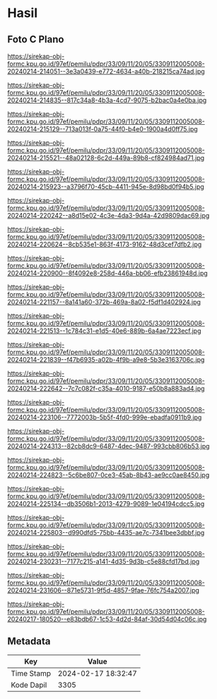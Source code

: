 # Hasil

## Foto C Plano

https://sirekap-obj-formc.kpu.go.id/97ef/pemilu/pdpr/33/09/11/20/05/3309112005008-20240214-214051--3e3a0439-e772-4634-a40b-218215ca74ad.jpg

https://sirekap-obj-formc.kpu.go.id/97ef/pemilu/pdpr/33/09/11/20/05/3309112005008-20240214-214835--817c34a8-4b3a-4cd7-9075-b2bac0a4e0ba.jpg

https://sirekap-obj-formc.kpu.go.id/97ef/pemilu/pdpr/33/09/11/20/05/3309112005008-20240214-215129--713a013f-0a75-44f0-b4e0-1900a4d0ff75.jpg

https://sirekap-obj-formc.kpu.go.id/97ef/pemilu/pdpr/33/09/11/20/05/3309112005008-20240214-215521--48a02128-6c2d-449a-89b8-cf824984ad71.jpg

https://sirekap-obj-formc.kpu.go.id/97ef/pemilu/pdpr/33/09/11/20/05/3309112005008-20240214-215923--a3796f70-45cb-4411-945e-8d98bd0f94b5.jpg

https://sirekap-obj-formc.kpu.go.id/97ef/pemilu/pdpr/33/09/11/20/05/3309112005008-20240214-220242--a8d15e02-4c3e-4da3-9d4a-42d9809dac69.jpg

https://sirekap-obj-formc.kpu.go.id/97ef/pemilu/pdpr/33/09/11/20/05/3309112005008-20240214-220624--8cb535e1-863f-4173-9162-48d3cef7dfb2.jpg

https://sirekap-obj-formc.kpu.go.id/97ef/pemilu/pdpr/33/09/11/20/05/3309112005008-20240214-220900--8f4092e8-258d-446a-bb06-efb23861948d.jpg

https://sirekap-obj-formc.kpu.go.id/97ef/pemilu/pdpr/33/09/11/20/05/3309112005008-20240214-221157--8a141a60-372b-469a-8a02-f5df1d402924.jpg

https://sirekap-obj-formc.kpu.go.id/97ef/pemilu/pdpr/33/09/11/20/05/3309112005008-20240214-221513--1c784c31-e1d5-40e6-889b-6a4ae7223ecf.jpg

https://sirekap-obj-formc.kpu.go.id/97ef/pemilu/pdpr/33/09/11/20/05/3309112005008-20240214-221839--f47b6935-a02b-4f9b-a9e8-5b3e3163706c.jpg

https://sirekap-obj-formc.kpu.go.id/97ef/pemilu/pdpr/33/09/11/20/05/3309112005008-20240214-222642--7c7c082f-c35a-4010-9187-e50b8a883ad4.jpg

https://sirekap-obj-formc.kpu.go.id/97ef/pemilu/pdpr/33/09/11/20/05/3309112005008-20240214-223106--7772003b-5b5f-4fd0-999e-ebadfa0911b9.jpg

https://sirekap-obj-formc.kpu.go.id/97ef/pemilu/pdpr/33/09/11/20/05/3309112005008-20240214-224313--82cb8dc9-6487-4dec-9487-993cbb806b53.jpg

https://sirekap-obj-formc.kpu.go.id/97ef/pemilu/pdpr/33/09/11/20/05/3309112005008-20240214-224823--5c6be807-0ce3-45ab-8b43-ae9cc0ae8450.jpg

https://sirekap-obj-formc.kpu.go.id/97ef/pemilu/pdpr/33/09/11/20/05/3309112005008-20240214-225134--db3506b1-2013-4279-9089-1e04194cdcc5.jpg

https://sirekap-obj-formc.kpu.go.id/97ef/pemilu/pdpr/33/09/11/20/05/3309112005008-20240214-225803--d990dfd5-75bb-4435-ae7c-7341bee3dbbf.jpg

https://sirekap-obj-formc.kpu.go.id/97ef/pemilu/pdpr/33/09/11/20/05/3309112005008-20240214-230231--7177c215-a141-4d35-9d3b-c5e88cfd17bd.jpg

https://sirekap-obj-formc.kpu.go.id/97ef/pemilu/pdpr/33/09/11/20/05/3309112005008-20240214-231606--871e5731-9f5d-4857-9fae-76fc754a2007.jpg

https://sirekap-obj-formc.kpu.go.id/97ef/pemilu/pdpr/33/09/11/20/05/3309112005008-20240217-180520--e83bdb67-1c53-4d2d-84af-30d54d04c06c.jpg


## Metadata

| Key        | Value               |
| ---------- | ------------------- |
| Time Stamp | 2024-02-17 18:32:47 |
| Kode Dapil | 3305                |



